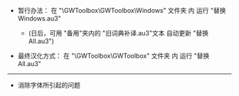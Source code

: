 * 暂行办法： 在 "\GWToolbox\GWToolbox\Windows\" 文件夹 内 运行 "替换Windows.au3"

  * (日后，可用 "备用"夹内的 "旧词典补译.au3"文本 自动更新 "替换All.au3")

* 最终汉化方式： 在 "\GWToolbox\GWToolbox\" 文件夹 内 运行 "替换All.au3"

<hr>

* 消除字体所引起的问题
